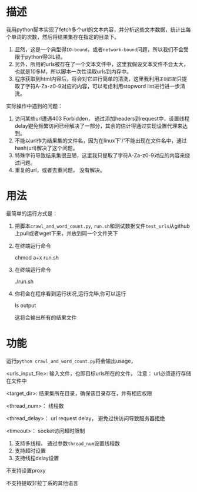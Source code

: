 描述
===

我用python脚本实现了fetch多个url的文本内容，并分析这些文本数据，统计出每个单词的次数，然后将结果集存在指定的目录下。

1. 显然，这是一个典型得`IO-bound`，或者`network-bound`问题，所以我们不会受限于python得GIL锁。
2. 另外，所用的urls被存在了一个文本文件中，这里我假设文本文件不会太大，也就是10多M，所以脚本一次性读取urls到内存中。
3. 程序获取到html内容后，将会对它进行简单的清洗，这里我利用`正则匹配`只提取了字符A-Za-z0-9对应的内容，可以考虑利用stopword list进行进一步清洗。

实际操作中遇到的问题：

1. 访问某些url遭遇403 Forbidden， 通过添加headers到request中，设置线程delay避免频繁访问已经解决了一部分，其余的估计得通过实现设置代理来达到。
2. 不能以url作为结果集的文件名，因为在linux下'/'不能出现在文件名中，通过hash(url)解决了这个问题。
3. 特殊字符导致结果集很丑陋，这里我只提取了字符A-Za-z0-9对应的内容来绕过问题。
4. 重复的url，或者去重问题， 没有解决。


用法
===

最简单的运行方式是：

1. 把脚本`crawl_and_word_count.py`, `run.sh`和测试数据文件`test_urls`从github上pull或者wget下来，并放到同一个文件夹下
2. 在终端运行命令

    chmod a+x run.sh

3. 在终端运行命令
 
   ./run.sh

4. 你将会在程序看到运行状况,运行完毕,你可以运行

    ls output

   这将会输出所有的结果文件


功能
===

运行`python crawl_and_word_count.py`将会输出usage，

\<urls_input_file\>: 输入文件，也即目标urls所在的文件， 注意： url必须逐行存储在文件中

\<target_dir\>: 结果集所在目录，确保该目录存在，并有相应权限

\<thread_num\>： 线程数

\<thread_delay\>： url request delay， 避免过快访问导致服务器拒绝

\<timeout\>： socket访问超时限制

1. 支持多线程， 通过参数`thread_num`设置线程数
2. 支持超时设置
3. 支持线程delay设置


不支持设置proxy

不支持提取非拉丁系的其他语言

